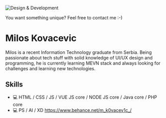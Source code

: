 ![Design & Development](https://pbs.twimg.com/profile_banners/2716994627/1672507736/1500x500)

You want something unique? Feel free to contact me :-) 


#  Milos Kovacevic
Milos is a recent Information Technology graduate from Serbia. Being passionate about tech stuff with solid knowledge of UI/UX design and programming, he is currently learning MEVN stack and always looking for challenges and learning new technologies.

## Skills
* 💻 HTML / CSS / JS /  VUE JS core / NODE JS core / Java core / PHP core 
* 💻 PS / AI / XD   https://www.behance.net/m_k0vacev1c_/













